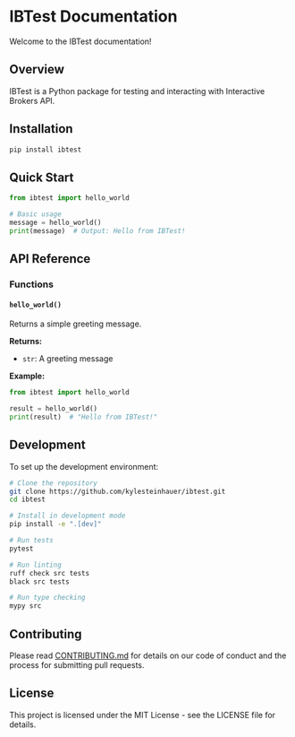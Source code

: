 # IBTest Documentation

Welcome to the IBTest documentation!

## Overview

IBTest is a Python package for testing and interacting with Interactive Brokers API.

## Installation

```bash
pip install ibtest
```

## Quick Start

```python
from ibtest import hello_world

# Basic usage
message = hello_world()
print(message)  # Output: Hello from IBTest!
```

## API Reference

### Functions

#### `hello_world()`

Returns a simple greeting message.

**Returns:**
- `str`: A greeting message

**Example:**
```python
from ibtest import hello_world

result = hello_world()
print(result)  # "Hello from IBTest!"
```

## Development

To set up the development environment:

```bash
# Clone the repository
git clone https://github.com/kylesteinhauer/ibtest.git
cd ibtest

# Install in development mode
pip install -e ".[dev]"

# Run tests
pytest

# Run linting
ruff check src tests
black src tests

# Run type checking
mypy src
```

## Contributing

Please read [CONTRIBUTING.md](../CONTRIBUTING.md) for details on our code of conduct and the process for submitting pull requests.

## License

This project is licensed under the MIT License - see the LICENSE file for details.

